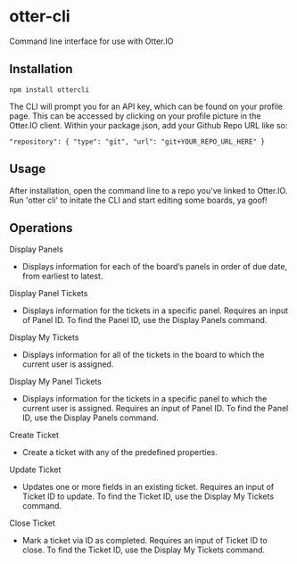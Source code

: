 # otter-cli
Command line interface for use with Otter.IO

## Installation

`npm install ottercli`

The CLI will prompt you for an API key, which can be found on your profile page. 
This can be accessed by clicking on your profile picture in the Otter.IO client.
Within your package.json, add your Github Repo URL like so:

`"repository": {
  "type": "git",
  "url": "git+YOUR_REPO_URL_HERE"
}`

## Usage
  After installation, open the command line to a repo you've linked to Otter.IO. Run 'otter cli' to initate the CLI and start editing some boards, ya goof! 

## Operations

Display Panels
- Displays information for each of the board’s panels in order of due date, from earliest to latest.

Display Panel Tickets
- Displays information for the tickets in a specific panel. Requires an input of Panel ID. To find the Panel ID, use the Display Panels command.

Display My Tickets
- Displays information for all of the tickets in the board to which the current user is assigned.

Display My Panel Tickets
- Displays information for the tickets in a specific panel to which the current user is assigned. Requires an input of Panel ID. To find the Panel ID, use the Display Panels command.

Create Ticket
- Create a ticket with any of the predefined properties.

Update Ticket
- Updates one or more fields in an existing ticket. Requires an input of Ticket ID to update. To find the Ticket ID, use the Display My Tickets command.

Close Ticket
- Mark a ticket via ID as completed. Requires an input of Ticket ID to close. To find the Ticket ID, use the Display My Tickets command.



